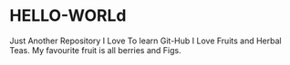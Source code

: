 # HELLO-WORLd
Just Another Repository
I Love To learn Git-Hub
I Love Fruits and Herbal Teas.
My favourite fruit is all berries and Figs. 

